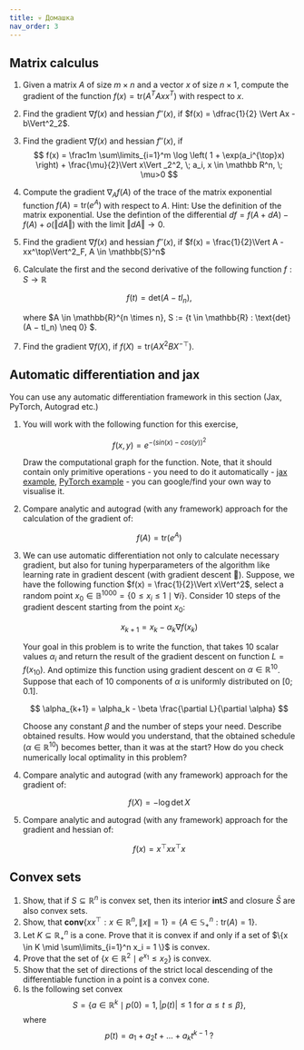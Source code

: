 ```yaml
---
title: 💀 Домашка
nav_order: 3
---
```


## Matrix calculus

1. Given a matrix $A$ of size $m \times n$ and a vector $x$ of size $n \times 1$, compute the gradient of the function $f(x) = \text{tr}(A^T A x x^T)$ with respect to $x$.

1. Find the gradient $\nabla f(x)$ and hessian $f''(x)$, if $f(x) = \dfrac{1}{2} \Vert Ax - b\Vert^2_2$.
1. Find the gradient $\nabla f(x)$ and hessian $f''(x)$, if 
	$$
	f(x) = \frac1m \sum\limits_{i=1}^m \log \left( 1 + \exp(a_i^{\top}x) \right) + \frac{\mu}{2}\Vert x\Vert _2^2, \; a_i, x \in \mathbb R^n, \; \mu>0
	$$

1. Compute the gradient $\nabla_A f(A)$ of the trace of the matrix exponential function $f(A) = \text{tr}(e^A)$ with respect to $A$. Hint: Use the definition of the matrix exponential. Use the defintion of the differential $df = f(A + dA) - f(A) + o(\Vert dA \Vert)$ with the limit $\Vert dA \Vert \to 0$.
1. Find the gradient $\nabla f(x)$ and hessian $f''(x)$, if $f(x) = \frac{1}{2}\Vert A - xx^\top\Vert^2_F, A \in \mathbb{S}^n$
1. Calculate the first and the second derivative of the following function $f : S \to \mathbb{R}$
	
	$$
	f(t) = \text{det}(A − tI_n),
	$$

	where $A \in \mathbb{R}^{n \times n}, S := \{t \in \mathbb{R} : \text{det}(A − tI_n) \neq 0\}	$.
1. Find the gradient $\nabla f(X)$, if $f(X) = \text{tr}\left( AX^2BX^{-\top} \right)$.

## Automatic differentiation and jax
You can use any automatic differentiation framework in this section (Jax, PyTorch, Autograd etc.)

1. You will work with the following function for this exercise,

	$$
	f(x,y)=e^{−\left(sin(x)−cos(y)\right)^2}
	$$
	
	Draw the computational graph for the function. Note, that it should contain only primitive operations - you need to do it automatically -  [jax example](https://bnikolic.co.uk/blog/python/jax/2022/02/22/jax-outputgraph-rev.html), [PyTorch example](https://github.com/waleedka/hiddenlayer) - you can google/find your own way to visualise it.

1. Compare analytic and autograd (with any framework) approach for the calculation of the gradient of:		
	
	$$
	f(A) = \text{tr}(e^A)
	$$

1. We can use automatic differentiation not only to calculate necessary gradient, but also for tuning hyperparameters of the algorithm like learning rate in gradient descent (with gradient descent 🤯). Suppose, we have the following function $f(x) = \frac{1}{2}\Vert x\Vert^2$, select a random point $x_0 \in \mathbb{B}^{1000} = \{0 \leq x_i \leq 1 \mid \forall i\}$. Consider $10$ steps of the gradient descent starting from the point $x_0$:

	$$
	x_{k+1} = x_k - \alpha_k \nabla f(x_k)
	$$

	Your goal in this problem is to write the function, that takes $10$ scalar values $\alpha_i$ and return the result of the gradient descent on function $L = f(x_{10})$. And optimize this function using gradient descent on $\alpha \in \mathbb{R}^{10}$. Suppose that each of $10$ components of $\alpha$ is uniformly distributed on $[0; 0.1]$.

	$$
	\alpha_{k+1} = \alpha_k - \beta \frac{\partial L}{\partial \alpha}
	$$

	Choose any constant $\beta$ and the number of steps your need. Describe obtained results. How would you understand, that the obtained schedule ($\alpha \in \mathbb{R}^{10}$) becomes better, than it was at the start? How do you check numerically local optimality in this problem? 

1. Compare analytic and autograd (with any framework) approach for the gradient of:		
	
	$$
	f(X) = - \log \det X
	$$

1. Compare analytic and autograd (with any framework) approach for the gradient and hessian of:		
	
	$$
	f(x) = x^\top x x^\top x
	$$

## Convex sets

1. Show, that if $S \subseteq \mathbb{R}^n$ is convex set, then its interior $\mathbf{int } S$ and closure $\bar{S}$  are also convex sets.
1. Show, that $\mathbf{conv}\{xx^\top: x \in \mathbb{R}^n, \|x\| = 1\} = \{A \in \mathbb{S}^n_+: \text{tr}(A) = 1\}$.
1. Let $K \subseteq \mathbb{R}^n_+$ is a cone. Prove that it is convex if and only if a set of $\{x \in K \mid \sum\limits_{i=1}^n x_i = 1 \}$ is convex.
1. Prove that the set of $\{x \in \mathbb{R}^2 \mid e^{x_1}\le x_2\}$ is convex.
1. Show that the set of directions of the strict local descending of the differentiable function in a point is a convex cone.
1. Is the following set convex
	$$
	S = \left\{ a \in \mathbb{R}^k \mid p(0) = 1, \vert p(t) \vert\leq 1 \text{ for } \alpha\leq t \leq \beta\right\},
	$$
	where
	$$
	p(t) = a_1 + a_2 t + \ldots + a_k t^{k-1} \;?
	$$
